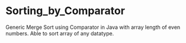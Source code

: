 # Sorting_by_Comparator

Generic Merge Sort using Comparator in Java with array length of even numbers. Able to sort array of any datatype.
